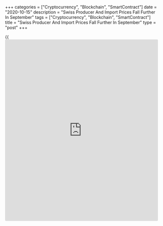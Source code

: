 +++
categories = ["Cryptocurrency", "Blockchain", "SmartContract"]
date = "2020-10-15"
description = "Swiss Producer And Import Prices Fall Further In September"
tags = ["Cryptocurrency", "Blockchain", "SmartContract"]
title = "Swiss Producer And Import Prices Fall Further In September"
type = "post"
+++

{{<iframe id="large-banner" src="https://www.bounty.group/#slide=4.0" width="100%" height="600" scrolling="no" style="border: 0px solid rgb(216, 221, 230); border-radius: 3px;">}}

Switzerland's producer and import prices continued to decline in
September, data from the Federal Statistical Office showed on Thursday.

Producer and import prices fell 3.1 percent year-on-year in September.

The producer price index fell 1.9 percent annually in September and
import prices decreased 5.6 percent.

On a monthly basis, producer and import prices rose 0.1 percent in
September.

The latest increase was mainly due to rise in prices for iron scraps,
and metals and semi-finished metal products, the agency said.

Domestic sale prices fell 0.7 percent yearly in September and remained
unchanged from a month ago.

For comments and feedback [contact](https://www.playgroundfx.com/contact/): editorial@rtt[news](https://www.letsplayfx.com/blog/forex-news-website/).com

[Economic News][1]

 **What parts of the world are seeing the best (and worst) economic
performances lately? Click[here][2] to check out our [Econ Scorecard][2]
and find out! See up-to-the-moment [ranking](https://www.playgroundfx.com/blog/crypto-exchange-ranking/)s for the best and worst
performers in [GDP][2], [unemployment rate][3], [inflation][4] and much
more.**

   1. www.rtt[news](https://www.letsplayfx.com/blog/forex-news-website/).com/Content/EconomicNews.aspx
   2. www.rtt[news](https://www.letsplayfx.com/blog/forex-news-website/).com/economic-scorecard/world-rank/GDP/highest-performance.aspx
   3. www.rtt[news](https://www.letsplayfx.com/blog/forex-news-website/).com/economic-scorecard/world-rank/unemployment-rate/lowest-performance.aspx
   4. www.rtt[news](https://www.letsplayfx.com/blog/forex-news-website/).com/economic-scorecard/world-rank/CPI/highest-performance.aspx